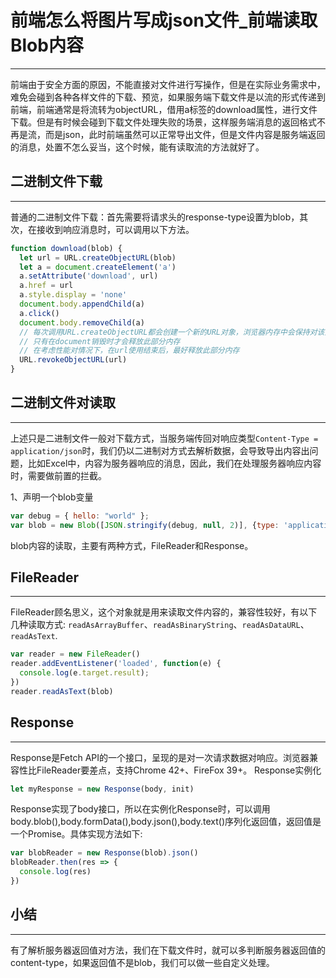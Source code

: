 <!--
 * @Author: your name
 * @Date: 2022-03-02 13:21:59
 * @LastEditTime: 2022-03-02 14:07:39
 * @LastEditors: your name
 * @Description: 打开koroFileHeader查看配置 进行设置: https://github.com/OBKoro1/koro1FileHeader/wiki/%E9%85%8D%E7%BD%AE
 * @FilePath: /blog/js,html5,css/前端怎么将图片写成json文件_前端读取Blob内容.md
-->
# 前端怎么将图片写成json文件_前端读取Blob内容
***
前端由于安全方面的原因，不能直接对文件进行写操作，但是在实际业务需求中，难免会碰到各种各样文件的下载、预览，如果服务端下载文件是以流的形式传递到前端，前端通常是将流转为objectURL，借用a标签的download属性，进行文件下载。但是有时候会碰到下载文件处理失败的场景，这样服务端消息的返回格式不再是流，而是json，此时前端虽然可以正常导出文件，但是文件内容是服务端返回的消息，处置不怎么妥当，这个时候，能有读取流的方法就好了。

## 二进制文件下载
***
普通的二进制文件下载：首先需要将请求头的response-type设置为blob，其次，在接收到响应消息时，可以调用以下方法。

```js
function download(blob) {
  let url = URL.createObjectURL(blob)
  let a = document.createElement('a')
  a.setAttribute('download', url)
  a.href = url
  a.style.display = 'none'
  document.body.appendChild(a)
  a.click()
  document.body.removeChild(a)
  // 每次调用URL.createObjectURL都会创建一个新的URL对象，浏览器内存中会保持对该对象对引用
  // 只有在document销毁时才会释放此部分内存
  // 在考虑性能对情况下，在url使用结束后，最好释放此部分内存
  URL.revokeObjectURL(url)
}
```

## 二进制文件对读取
***
上述只是二进制文件一般对下载方式，当服务端传回对响应类型`Content-Type = application/json`时，我们仍以二进制对方式去解析数据，会导致导出内容出问题，比如Excel中，内容为服务器响应的消息，因此，我们在处理服务器响应内容时，需要做前置的拦截。

1、声明一个blob变量

```js
var debug = { hello: "world" };
var blob = new Blob([JSON.stringify(debug, null, 2)], {type: 'application/json'})
```

blob内容的读取，主要有两种方式，FileReader和Response。

## FileReader
***
FileReader顾名思义，这个对象就是用来读取文件内容的，兼容性较好，有以下几种读取方式:
`readAsArrayBuffer`、`readAsBinaryString`、`readAsDataURL`、`readAsText`.

```js
var reader = new FileReader()
reader.addEventListener('loaded', function(e) {
  console.log(e.target.result);
})
reader.readAsText(blob)
```

## Response
***
Response是Fetch API的一个接口，呈现的是对一次请求数据对响应。浏览器兼容性比FileReader要差点，支持Chrome 42+、FireFox 39+。
Response实例化
```js
let myResponse = new Response(body, init)
```
Response实现了body接口，所以在实例化Response时，可以调用body.blob(),body.formData(),body.json(),body.text()序列化返回值，返回值是一个Promise。具体实现方法如下:
```js
var blobReader = new Response(blob).json()
blobReader.then(res => {
  console.log(res)
})
```

## 小结
***
有了解析服务器返回值对方法，我们在下载文件时，就可以多判断服务器返回值的content-type，如果返回值不是blob，我们可以做一些自定义处理。
